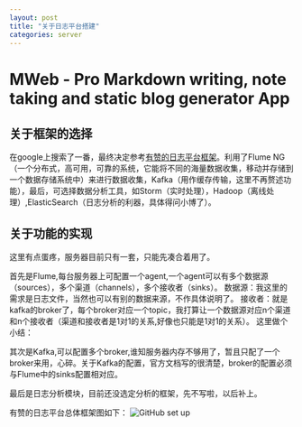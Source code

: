 ```yaml
---
layout: post
title: "关于日志平台搭建"
categories: server
---
```


# MWeb - Pro Markdown writing, note taking and static blog generator App

## 关于框架的选择
在google上搜索了一番，最终决定参考[有赞的日志平台框架](http://tech.youzan.com/you-zan-tong-ri-zhi-ping-tai-chu-tan/)。利用了Flume NG（一个分布式，高可用，可靠的系统，它能将不同的海量数据收集，移动并存储到一个数据存储系统中）来进行数据收集，Kafka（用作缓存传输，这里不再赘述功能），最后，可选择数据分析工具，如Storm（实时处理），Hadoop（离线处理）,ElasticSearch（日志分析的利器，具体得问小博了）。

## 关于功能的实现
这里有点蛋疼，服务器目前只有一套，只能先凑合着用了。

首先是Flume,每台服务器上可配置一个agent,一个agent可以有多个数据源（sources），多个渠道（channels），多个接收者（sinks）。
数据源：我这里的需求是日志文件，当然也可以有别的数据来源，不作具体说明了。
接收者：就是kafka的broker了，每个broker对应一个topic，我打算让一个数据源对应n个渠道和n个接收者（渠道和接收者是1对1的关系,好像也只能是1对1的关系）。
这里做个小结：

其次是Kafka,可以配置多个broker,谁知服务器内存不够用了，暂且只配了一个broker来用，心碎。关于Kafka的配置，官方文档写的很清楚，broker的配置必须与Flume中的sinks配置相对应。

最后是日志分析模块，目前还没选定分析的框架，先不写啦，以后补上。

有赞的日志平台总体框架图如下：
![GitHub set up](https://raw.githubusercontent.com/fanxumin/fanxumin.github.io/img/youzan_log_platform.png)

